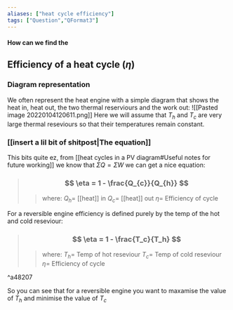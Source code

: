 ```yaml
---
aliases: ["heat cycle efficiency"]
tags: ["Question","QFormat3"]
---
```


#### How can we find the
## Efficiency of a heat cycle ($\eta$)
### Diagram representation
We often represent the heat engine with a simple diagram that shows the heat in, heat out, the two thermal reserviours and the work out:
![[Pasted image 20220104120611.png]]
Here we will assume that $T_h$ and $T_c$ are very large thermal reseviours so that their temperatures remain constant.

### [[insert a lil bit of shitpost|The equation]]
This bits quite ez, from [[heat cycles in a PV diagram#Useful notes for future working]] we know that $\Sigma Q = \Sigma W$ we can get a nice equation:
> ### $$ \eta = 1 - \frac{Q_{c}}{Q_{h}} $$ 
>> where:
>> $Q_h=$ [[heat]] in
>> $Q_c=$ [[heat]] out
>> $\eta=$ Efficiency of cycle

For a reversible engine efficiency is defined purely by the temp of the hot and cold reseviour:
> ### $$ \eta = 1 - \frac{T_c}{T_h} $$ 
>> where:
>> $T_h=$ Temp of hot reseviour
>> $T_c=$ Temp of cold reseviour
>> $\eta=$ Efficiency of cycle

^a48207

So you can see that for a reversible engine you want to maxamise the value of $T_h$ and minimise the value of $T_c$ 